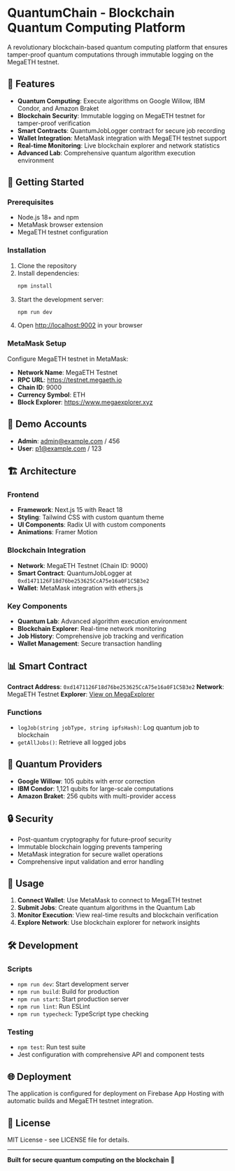 # QuantumChain - Blockchain Quantum Computing Platform

A revolutionary blockchain-based quantum computing platform that ensures tamper-proof quantum computations through immutable logging on the MegaETH testnet.

## 🚀 Features

- **Quantum Computing**: Execute algorithms on Google Willow, IBM Condor, and Amazon Braket
- **Blockchain Security**: Immutable logging on MegaETH testnet for tamper-proof verification
- **Smart Contracts**: QuantumJobLogger contract for secure job recording
- **Wallet Integration**: MetaMask integration with MegaETH testnet support
- **Real-time Monitoring**: Live blockchain explorer and network statistics
- **Advanced Lab**: Comprehensive quantum algorithm execution environment

## 🔧 Getting Started

### Prerequisites

- Node.js 18+ and npm
- MetaMask browser extension
- MegaETH testnet configuration

### Installation

1. Clone the repository
2. Install dependencies:
   ```bash
   npm install
   ```
3. Start the development server:
   ```bash
   npm run dev
   ```
4. Open [http://localhost:9002](http://localhost:9002) in your browser

### MetaMask Setup

Configure MegaETH testnet in MetaMask:
- **Network Name**: MegaETH Testnet
- **RPC URL**: https://testnet.megaeth.io
- **Chain ID**: 9000
- **Currency Symbol**: ETH
- **Block Explorer**: https://www.megaexplorer.xyz

## 🔐 Demo Accounts

- **Admin**: admin@example.com / 456
- **User**: p1@example.com / 123

## 🏗️ Architecture

### Frontend
- **Framework**: Next.js 15 with React 18
- **Styling**: Tailwind CSS with custom quantum theme
- **UI Components**: Radix UI with custom components
- **Animations**: Framer Motion

### Blockchain Integration
- **Network**: MegaETH Testnet (Chain ID: 9000)
- **Smart Contract**: QuantumJobLogger at `0xd1471126F18d76be253625CcA75e16a0F1C5B3e2`
- **Wallet**: MetaMask integration with ethers.js

### Key Components
- **Quantum Lab**: Advanced algorithm execution environment
- **Blockchain Explorer**: Real-time network monitoring
- **Job History**: Comprehensive job tracking and verification
- **Wallet Management**: Secure transaction handling

## 📊 Smart Contract

**Contract Address**: `0xd1471126F18d76be253625CcA75e16a0F1C5B3e2`
**Network**: MegaETH Testnet
**Explorer**: [View on MegaExplorer](https://www.megaexplorer.xyz/address/0xd1471126F18d76be253625CcA75e16a0F1C5B3e2)

### Functions
- `logJob(string jobType, string ipfsHash)`: Log quantum job to blockchain
- `getAllJobs()`: Retrieve all logged jobs

## 🧪 Quantum Providers

- **Google Willow**: 105 qubits with error correction
- **IBM Condor**: 1,121 qubits for large-scale computations  
- **Amazon Braket**: 256 qubits with multi-provider access

## 🔒 Security

- Post-quantum cryptography for future-proof security
- Immutable blockchain logging prevents tampering
- MetaMask integration for secure wallet operations
- Comprehensive input validation and error handling

## 📱 Usage

1. **Connect Wallet**: Use MetaMask to connect to MegaETH testnet
2. **Submit Jobs**: Create quantum algorithms in the Quantum Lab
3. **Monitor Execution**: View real-time results and blockchain verification
4. **Explore Network**: Use blockchain explorer for network insights

## 🛠️ Development

### Scripts
- `npm run dev`: Start development server
- `npm run build`: Build for production
- `npm run start`: Start production server
- `npm run lint`: Run ESLint
- `npm run typecheck`: TypeScript type checking

### Testing
- `npm test`: Run test suite
- Jest configuration with comprehensive API and component tests

## 🌐 Deployment

The application is configured for deployment on Firebase App Hosting with automatic builds and MegaETH testnet integration.

## 📄 License

MIT License - see LICENSE file for details.

---

**Built for secure quantum computing on the blockchain** 🚀